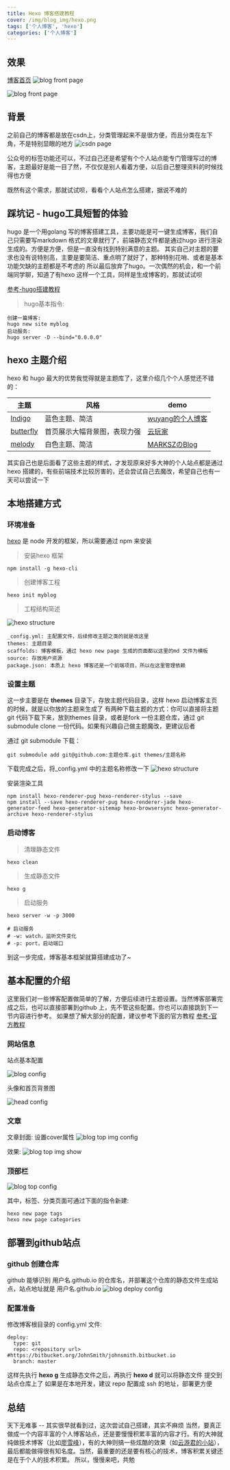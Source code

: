 ```yaml
---
title: Hexo 博客搭建教程
cover: /img/blog_img/hexo.png
tags: ['个人博客', 'hexo']
categories: ['个人博客']
---
```


## 效果
[博客首页](https://smiecj.github.io/)
![blog front page](hexo_blog_01.png)

![blog front page](hexo_blog_12.png)

## 背景
之前自己的博客都是放在csdn上，分类管理起来不是很方便，而且分类在左下角，不是特别显眼的地方
![csdn page](hexo_blog_03.png)

公众号的标签功能还可以，不过自己还是希望有个个人站点能专门管理写过的博客，主题最好是能一目了然，不仅仅是别人看着方便，以后自己整理资料的时候找得也方便

既然有这个需求，那就试试呗，看看个人站点怎么搭建，据说不难的

## 踩坑记 - hugo工具短暂的体验
hugo 是一个用golang 写的博客搭建工具，主要功能是可一键生成博客，我们自己只需要写markdown 格式的文章就行了，前端静态文件都是通过hugo 进行渲染生成的。方便是方便，但是一直没有找到特别满意的主题。
其实自己对主题的要求也没有说特别高，主要是要简洁、重点明了就好了，那种特别花哨、或者是基本功能欠缺的主题都是不考虑的
所以最后放弃了hugo。一次偶然的机会，和一个前端同学聊，知道了有hexo 这样一个工具，同样是生成博客的，那就试试呗

[参考-hugo搭建教程](https://jeshs.github.io/2019/01/hugo%E6%90%AD%E5%BB%BA%E5%8D%9A%E5%AE%A2%E4%B8%80%E6%90%AD%E5%BB%BAhugo%E5%8D%9A%E5%AE%A2/)

>hugo基本指令:
```
创建一篇博客:
hugo new site myblog
启动服务:
hugo server -D --bind="0.0.0.0"
```

## hexo 主题介绍
hexo 和 hugo 最大的优势我觉得就是主题库了，这里介绍几个个人感觉还不错的：

主题 | 风格 | demo
-----| ----- | -----
[Indigo](https://github.com/yscoder/hexo-theme-indigo) | 蓝色主题、简洁 | [wuyang的个人博客](https://wuyang910217.github.io/)
[butterfly](https://github.com/jerryc127/hexo-theme-butterfly) | 首页展示大幅背景图，表现力强 | [云玩家](https://yunist.cn/)
[melody](https://github.com/Molunerfinn/hexo-theme-melody) | 白色主题、简洁 | [MARKSZのBlog](https://molunerfinn.com/)

其实自己也是后面看了这些主题的样式，才发现原来好多大神的个人站点都是通过 hexo 搭建的，有些前端技术比较厉害的，还会尝试自己去魔改，希望自己也有一天可以尝试一下

## 本地搭建方式
### 环境准备
[hexo](https://github.com/hexojs/hexo) 是 node 开发的框架，所以需要通过 npm 来安装

>安装hexo 框架
```
npm install -g hexo-cli
```

>创建博客工程
```
hexo init myblog
```

>工程结构简述

![hexo structure](hexo_blog_04.png)

```
_config.yml: 主配置文件，后续修改主题之类的就是改这里
themes: 主题目录
scaffolds: 博客模板，通过 hexo new page 生成的页面都以这里的md 文件为模板
source: 存放用户资源
package.json: 本质上 hexo 博客还是一个前端项目，所以在这里管理依赖
```

### 设置主题
这一步主要是在 **themes** 目录下，存放主题代码目录，这样 hexo 启动博客主页的时候，就是以你放的主题来生成了
有两种下载主题的方式：你可以直接将主题git 代码下载下来，放到themes 目录，或者是fork 一份主题仓库，通过 git submodule clone 一份代码。如果有兴趣自己做主题魔改，更建议后者

通过 git submodule 下载：
```
git submodule add git@github.com:主题仓库.git themes/主题名称
```

下载完成之后，将_config.yml 中的主题名称修改一下
![hexo structure](hexo_blog_05.png)

安装渲染工具
```
npm install hexo-renderer-pug hexo-renderer-stylus --save
npm install --save hexo-renderer-pug hexo-renderer-jade hexo-generator-feed hexo-generator-sitemap hexo-browsersync hexo-generator-archive hexo-renderer-stylus
```

### 启动博客

>清理静态文件

```
hexo clean
```

>生成静态文件

```
hexo g
```

>启动服务

```
hexo server -w -p 3000

# 启动服务
# -w: watch，监听文件变化
# -p: port，启动端口
```

到这一步完成，博客基本框架就算搭建成功了~

## 基本配置的介绍
这里我们对一些博客配置做简单的了解，方便后续进行主题设置。当然博客部署完成之后，也可以直接部署到github 上，先不管这些配置。你也可以直接跳到下一节内容进行参考。
如果想了解大部分的配置，建议参考下面的官方教程
[参考-官方教程](https://butterfly.js.org/posts/4aa8abbe)

### 网站信息
站点基本配置

![blog config](hexo_blog_06.png)

头像和首页背景图

![head config](hexo_blog_07.png)

### 文章
文章封面: 设置cover属性
![blog top img config](hexo_blog_08.png)

效果:
![blog top img show](hexo_blog_09.png)


### 顶部栏
![blog top config](hexo_blog_10.png)

其中，标签、分类页面可通过下面的指令新建:
```
hexo new page tags
hexo new page categories
```

## 部署到github站点

### github 创建仓库
github 能够识别 用户名.github.io 的仓库名，并部署这个仓库的静态文件生成站点，站点地址就是 用户名.github.io
![blog deploy config](hexo_blog_11.png)

### 配置准备
修改博客根目录的 config.yml 文件:
```
deploy:
  type: git
  repo: <repository url> #https://bitbucket.org/JohnSmith/johnsmith.bitbucket.io
  branch: master
```

这样先执行 **hexo g** 生成静态文件之后，再执行 **hexo d** 就可以将静态文件 提交到站点仓库上了
如果是在本地开发，建议 repo 配置成 ssh 的地址，部署更方便

## 总结
天下无难事 -- 其实很早就看到过，这次尝试自己搭建，其实不麻烦
当然，要真正做成一个内容丰富的个人博客站点，还是要慢慢积累丰富的内容才行。有的大神就纯做技术博客（比如[廖雪峰](https://www.liaoxuefeng.com/)），有的大神则搞一些炫酷的效果（如[云游君的小站](https://www.yunyoujun.cn/about/)），最后都能做得很有知名度。当然，最重要的还是要有核心的技术，博客积累关键还是在于个人的技术积累。
所以，慢慢来吧，共勉